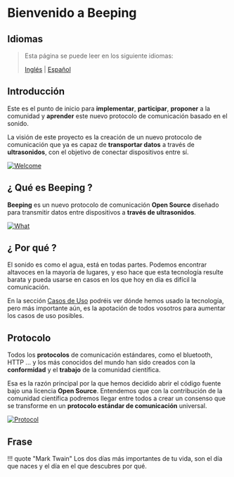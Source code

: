 # Bienvenido a Beeping

## Idiomas

> Esta página se puede leer en los siguiente idiomas:
>  
> [Inglés](https://docs.beeping.io) | [Español](https://docs-es.beeping.io)

## Introducción

Este es el punto de inicio para **implementar**, **participar**, **proponer** a la comunidad y **aprender** este nuevo protocolo de comunicación basado en el sonido.

La visión de este proyecto es la creación de un nuevo protocolo de comunicación que ya es capaz de **transportar datos** a través de **ultrasonidos**, con el objetivo de conectar dispositivos entre sí.

[![Welcome](/assets/images/deck/beeping.001.jpeg)](/assets/images/deck/beeping.001.jpeg)

## ¿ Qué es Beeping ?

**Beeping** es un nuevo protocolo de comunicación **Open Source** diseñado para transmitir datos entre dispositivos a **través de ultrasonidos**.

[![What](/assets/images/deck/beeping.003.jpeg)](/assets/images/deck/beeping.003.jpeg)

## ¿ Por qué ?

El sonido es como el agua, está en todas partes. Podemos encontrar altavoces en la mayoría de lugares, y eso hace que esta tecnología resulte barata y pueda usarse en casos en los que hoy en dia es difícil la comunicación. 

En la sección [Casos de Uso](use-cases.md) podréis ver dónde hemos usado la tecnología, pero más importante aún, es la apotación de todos vosotros para aumentar los casos de uso posibles.

## Protocolo

Todos los **protocolos** de comunicación estándares, como el bluetooth, HTTP ... y los más conocidos del mundo han sido creados con la **conformidad** y el **trabajo** de la comunidad científica.

Esa es la razón principal por la que hemos decidido abrir el código fuente bajo una licencia **Open Source**. Entendemos que con la contribución de la comunidad científica podremos llegar entre todos a crear un consenso que se transforme en un **protocolo estándar de comunicación** universal.

[![Protocol](/assets/images/deck/beeping.004.jpeg)](/assets/images/deck/beeping.004.jpeg)

## Frase

!!! quote "Mark Twain"
    Los dos días más importantes de tu vida, son el día que naces y el día en el que descubres por qué.
